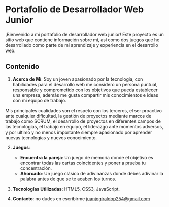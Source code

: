 # Portafolio de Desarrollador Web Junior

¡Bienvenido a mi portafolio de desarrollador web junior! Este proyecto es un sitio web que contiene información sobre mí, así como dos juegos que he desarrollado como parte de mi aprendizaje y experiencia en el desarrollo web.

## Contenido

1. **Acerca de Mí**: Soy un joven apasionado por la  tecnología, con  habilidades para  el desarrollo web  me considero un persona puntual, responsable y comprometido con los objetivos que pueda establecer una empresa, además me gusta compartir mis conocimientos e ideas con mi equipo de trabajo.

Mis principales cualidades son el respeto con los terceros, el ser proactivo ante cualquier dificultad, la  gestión de proyectos mediante marcos de trabajo como SCRUM, el desarrollo de proyectos en diferentes campos de las tecnologías, el trabajo en equipo, el liderazgo ante momentos adversos, y por ultimo y no menos importante siempre apasionado por aprender nuevas tecnologías y nuevos conocimiento.

2. **Juegos**:
   - **Encuentra la pareja**: Un juego de memoria donde el objetivo es encontrar todas las cartas coincidentes y poner a prueba tu concentración.
   - **Ahorcado**: Un juego clásico de adivinanzas donde debes adivinar la palabra antes de que se te acaben los turnos.

3. **Tecnologías Utilizadas**: HTML5, CSS3, JavaScript.

4. **Contacto**: no dudes en escribirme juanjogiraldop254@gmail.com



